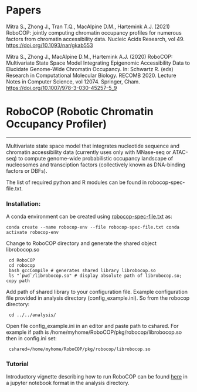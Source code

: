 # Papers

Mitra S., Zhong J., Tran T.Q., MacAlpine D.M., Hartemink A.J. (2021)
RoboCOP: jointly computing chromatin occupancy profiles for numerous
factors from chromatin accessibility data. Nucleic Acids Research, vol 49. https://doi.org/10.1093/nar/gkab553  

Mitra S., Zhong J., MacAlpine D.M., Hartemink A.J. (2020) RoboCOP: Multivariate State Space Model Integrating Epigenomic Accessibility Data to Elucidate Genome-Wide Chromatin Occupancy. In: Schwartz R. (eds) Research in Computational Molecular Biology. RECOMB 2020. Lecture Notes in Computer Science, vol 12074. Springer, Cham.  https://doi.org/10.1007/978-3-030-45257-5_9

# RoboCOP (Robotic Chromatin Occupancy Profiler)
---------------------------------------------------------------------------
Multivariate state space model that integrates nucleotide sequence and
chromatin accessibility data (currently uses only with MNase-seq or ATAC-seq) to
compute genome-wide probabilistic occupancy landscape of nucleosomes and
transciption factors (collectively known as DNA-binding factors or DBFs).

The list of required python and R modules can be found in robocop-spec-file.txt.

### Installation:

A conda environment can be created using [robocop-spec-file.txt](https://github.com/HarteminkLab/RoboCOP/blob/master/robocop-spec-file.txt) as:

``
 conda create --name robocop-env --file robocop-spec-file.txt
 conda activate robocop-env
``

Change to RoboCOP directory and generate the shared object librobocop.so

```
 cd RoboCOP
 cd robocop
 bash gccCompile # generates shared library librobocop.so
 ls "`pwd`/librobocop.so" # display absolute path of librobocop.so; copy path
```

Add path of shared library to your configuration file. Example
configuration file provided in analysis directory (config_example.ini). So from the robocop
directory:

```
 cd ../../analysis/
```

Open file config_example.ini in an editor and paste path to cshared. For example if
path is /home/myhome/RoboCOP/pkg/robocop/librobocop.so then in config.ini set:

```
 cshared=/home/myhome/RoboCOP/pkg/robocop/librobocop.so
```

### Tutorial

Introductory vignette describing how to run RoboCOP can be found
[here](https://github.com/HarteminkLab/RoboCOP/blob/master/analysis/example_robocop.ipynb)
in a
jupyter notebook format in the analysis directory.
